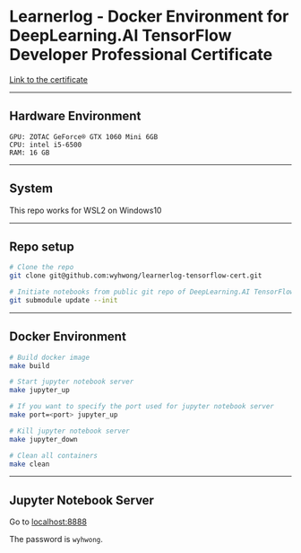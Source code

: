 # Learnerlog - Docker Environment for DeepLearning.AI TensorFlow Developer Professional Certificate

[Link to the certificate](https://www.coursera.org/professional-certificates/tensorflow-in-practice)

---

## Hardware Environment

```
GPU: ZOTAC GeForce® GTX 1060 Mini 6GB
CPU: intel i5-6500
RAM: 16 GB
```

---

## System
This repo works for WSL2 on Windows10

---

## Repo setup
```bash
# Clone the repo
git clone git@github.com:wyhwong/learnerlog-tensorflow-cert.git

# Initiate notebooks from public git repo of DeepLearning.AI TensorFlow Developer Professional Certificate
git submodule update --init
```

---

## Docker Environment

```bash
# Build docker image
make build

# Start jupyter notebook server
make jupyter_up

# If you want to specify the port used for jupyter notebook server
make port=<port> jupyter_up

# Kill jupyter notebook server
make jupyter_down

# Clean all containers
make clean
```

---

## Jupyter Notebook Server

Go to [localhost:8888](localhost:8888)

The password is `wyhwong`.

